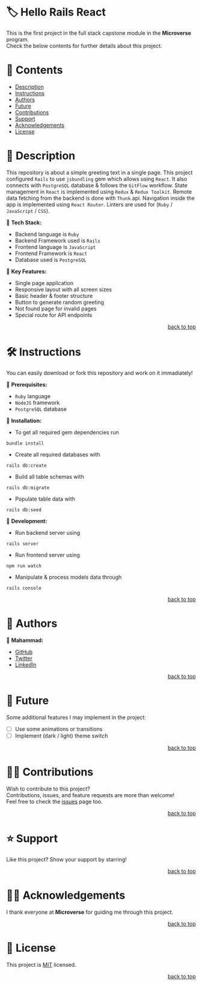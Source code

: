 <a name="title"></a>

<!-- TITLE -->

# 🏷️ Hello Rails React

This is the first project in the full stack capstone module in the **Microverse** program.
<br/>
Check the below contents for further details about this project.

<!-- CONTENTS -->

# 📗 Contents

- [Description](#description)
- [Instructions](#instructions)
- [Authors](#authors)
- [Future](#future)
- [Contributions](#contributions)
- [Support](#support)
- [Acknowledgements](#acknowledgements)
- [License](#license)

<!-- DESCRIPTION -->

<a name="description"></a>

# 📖 Description

This repository is about a simple greeting text in a single page.
This project configured `Rails` to use `jsbundling` gem which allows using `React`.
It also connects with `PostgreSQL` database & follows the `GitFlow` workflow.
State management in `React` is implemented using `Redux` & `Redux Toolkit`.
Remote data fetching from the backend is done with `Thunk` api.
Navigation inside the app is implemented using `React Router`.
Linters are used for (`Ruby` / `JavaScript` / `CSS`).


📌 **Tech Stack:**
- Backend language is `Ruby`
- Backend Framework used is `Rails`
- Frontend language is `JavaScript`
- Frontend Framework is `React`
- Database used is `PostgreSQL`

📌 **Key Features:**
- Single page application
- Responsive layout with all screen sizes
- Basic header & footer structure
- Button to generate random greeting
- Not found page for invalid pages
- Special route for API endpoints

<p align="right"><a href="#title">back to top</a></p>

<!-- INSTRUCTIONS -->

<a name="instructions"></a>

# 🛠️ Instructions

You can easily download or fork this repository and work on it immadiately!

📌 **Prerequisites:**
- `Ruby` language
- `NodeJS` framework
- `PostgreSQL` database

📌 **Installation:**
- To get all required gem dependencies run
```
bundle install
```
- Create all required databases with
```
rails db:create
```
- Build all table schemas with
```
rails db:migrate
```
- Populate table data with
```
rails db:seed
```

📌 **Development:**
- Run backend server using
```
rails server
```
- Run frontend server using
```
npm run watch
```
- Manipulate & process models data through
```
rails console
```

<p align="right"><a href="#title">back to top</a></p>

<!-- AUTHORS -->

<a name="authors"></a>

# 👥 Authors

📌 **Mahammad:**
- [GitHub](https://github.com/mahammad-mostafa)
- [Twitter](https://twitter.com/mahammad_mostfa)
- [LinkedIn](https://linkedin.com/in/mahammad-mostafa)

<p align="right"><a href="#title">back to top</a></p>

<!-- FUTURE -->

<a name="future"></a>

# 🔭 Future

Some additional features I may implement in the project:
- [ ] Use some animations or transitions
- [ ] Implement (dark / light) theme switch

<p align="right"><a href="#title">back to top</a></p>

<!-- CONTRIBUTIONS -->

<a name="contributions"></a>

# 🤝🏻 Contributions

Wish to contribute to this project?
<br/>
Contributions, issues, and feature requests are more than welcome!
<br/>
Feel free to check the [issues](../../issues) page too.

<p align="right"><a href="#title">back to top</a></p>

<!-- SUPPORT -->

<a name="support"></a>

# ⭐️ Support

Like this project? Show your support by starring!

<p align="right"><a href="#title">back to top</a></p>

<!-- ACKNOWLEDGEMENTS -->

<a name="acknowledgements"></a>

# 🙏🏻 Acknowledgements

I thank everyone at **Microverse** for guiding me through this project.

<p align="right"><a href="#title">back to top</a></p>

<!-- LICENSE -->

<a name="license"></a>

# 📝 License

This project is [MIT](LICENSE.md) licensed.

<p align="right"><a href="#title">back to top</a></p>
